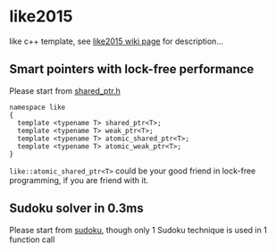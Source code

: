 # like2015

like c++ template, see [like2015 wiki page](https://github.com/jrmwng/like2015/wiki) for description...

## Smart pointers with lock-free performance

Please start from [shared_ptr.h](https://github.com/jrmwng/like2015/blob/master/like2015/shared_ptr.h)

    namespace like
    {
      template <typename T> shared_ptr<T>;
      template <typename T> weak_ptr<T>;
      template <typename T> atomic_shared_ptr<T>;
      template <typename T> atomic_weak_ptr<T>;
    }

`like::atomic_shared_ptr<T>` could be your good friend in lock-free programming, if you are friend with it.

## Sudoku solver in 0.3ms

Please start from [sudoku](https://github.com/jrmwng/like2015/blob/master/sudoku), though only 1 Sudoku technique is used in 1 function call

